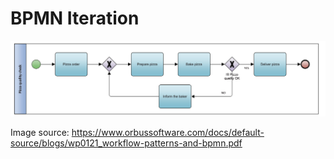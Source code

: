 # BPMN Iteration

![iteration.png](../../../../../../../docs/iteration.png)

Image source: https://www.orbussoftware.com/docs/default-source/blogs/wp0121_workflow-patterns-and-bpmn.pdf